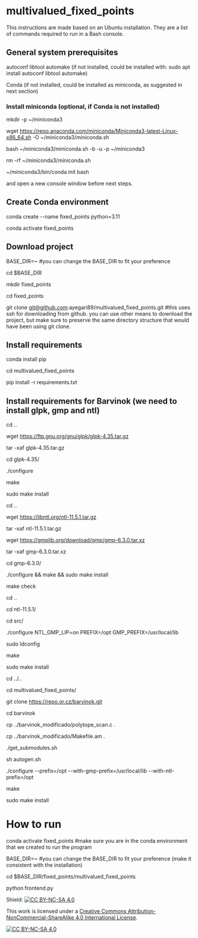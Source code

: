 # multivalued_fixed_points

This instructions are made based on an Ubuntu installation. They are a list of commands required to run in a Bash console.

## General system prerequisites

autoconf libtool automake (if not installed, could be installed with: sudo apt install autoconf libtool automake) 

Conda (if not installed, could be installed as miniconda, as suggested in next section)

### Install miniconda (optional, if Conda is not installed)

mkdir -p ~/miniconda3

wget https://repo.anaconda.com/miniconda/Miniconda3-latest-Linux-x86_64.sh -O ~/miniconda3/miniconda.sh

bash ~/miniconda3/miniconda.sh -b -u -p ~/miniconda3

rm -rf ~/miniconda3/miniconda.sh

~/miniconda3/bin/conda init bash

and open a new console window before next steps.


## Create Conda environment

conda create --name fixed_points python=3.11

conda activate fixed_points

## Download project

BASE_DIR=~ #you can change the BASE_DIR to fit your preference

cd $BASE_DIR

mkdir fixed_points

cd fixed_points

git clone git@github.com:ayegari89/multivalued_fixed_points.git #this uses ssh for downloading from github. you can use other means to download the project, but make sure to preserve the same directory structure that would have been using git clone.

## Install requirements

conda install pip

cd multivalued_fixed_points

pip install -r requirements.txt 


## Install requirements for Barvinok (we need to install glpk, gmp and ntl)

cd ..

wget https://ftp.gnu.org/gnu/glpk/glpk-4.35.tar.gz

tar -xaf glpk-4.35.tar.gz

cd glpk-4.35/

./configure

make

sudo make install

cd ..

wget https://libntl.org/ntl-11.5.1.tar.gz

tar -xaf ntl-11.5.1.tar.gz

wget https://gmplib.org/download/gmp/gmp-6.3.0.tar.xz

tar -xaf gmp-6.3.0.tar.xz 

cd gmp-6.3.0/

./configure && make && sudo make install

make check

cd ..

cd ntl-11.5.1/

cd src/

./configure NTL_GMP_LIP=on PREFIX=/opt GMP_PREFIX=/usr/local/lib

sudo ldconfig 

make

sudo make install

cd ../..

cd multivalued_fixed_points/

git clone https://repo.or.cz/barvinok.git

cd barvinok

cp ../barvinok_modificado/polytope_scan.c .

cp ../barvinok_modificado/Makefile.am .

./get_submodules.sh 

sh autogen.sh 

./configure --prefix=/opt --with-gmp-prefix=/usr/local/lib --with-ntl-prefix=/opt

make

sudo make install

# How to run

conda activate fixed_points #make sure you are in the conda environment that we created to run the program

BASE_DIR=~ #you can change the BASE_DIR to fit your preference (make it consistent with the installation)

cd $BASE_DIR/fixed_points/multivalued_fixed_points

python frontend.py



Shield: [![CC BY-NC-SA 4.0][cc-by-nc-sa-shield]][cc-by-nc-sa]

This work is licensed under a
[Creative Commons Attribution-NonCommercial-ShareAlike 4.0 International License][cc-by-nc-sa].

[![CC BY-NC-SA 4.0][cc-by-nc-sa-image]][cc-by-nc-sa]

[cc-by-nc-sa]: http://creativecommons.org/licenses/by-nc-sa/4.0/
[cc-by-nc-sa-image]: https://licensebuttons.net/l/by-nc-sa/4.0/88x31.png
[cc-by-nc-sa-shield]: https://img.shields.io/badge/License-CC%20BY--NC--SA%204.0-lightgrey.svg

